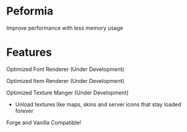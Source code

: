 # Peformia
Improve performance with less memory usage 

# Features
Optimized Font Renderer (Under Development)

Optimized Item Renderer (Under Development)

Optimized Texture Manger (Under Development)
 - Unload textures like maps, skins and server icons that stay loaded forever
 
 Forge and Vanilla Compatible!
 
